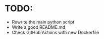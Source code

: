 # TODO:

- Rewrite the main python script
- Write a good README.md
- Check GitHub Actions with new Dockerfile
